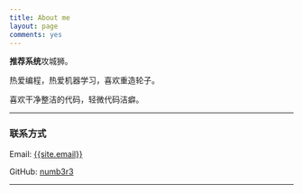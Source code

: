 ```yaml
---
title: About me
layout: page
comments: yes
---
```


**推荐系统**攻城狮。

热爱编程，热爱机器学习，喜欢重造轮子。

喜欢干净整洁的代码，轻微代码洁癖。

----

### 联系方式


Email: [{{site.email}}](mailto:{{site.email}})

GitHub: [numb3r3](https://github.com/hezila)

----
